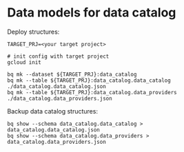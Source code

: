 
# Data models for data catalog

Deploy structures:


```
TARGET_PRJ=<your target project>

# init config with target project
gcloud init

bq mk --dataset ${TARGET_PRJ}:data_catalog
bq mk --table ${TARGET_PRJ}:data_catalog.data_catalog  ./data_catalog.data_catalog.json
bq mk --table ${TARGET_PRJ}:data_catalog.data_providers  ./data_catalog.data_providers.json

```


Backup data catalog structures:


```
bq show --schema data_catalog.data_catalog > data_catalog.data_catalog.json
bq show --schema data_catalog.data_providers > data_catalog.data_providers.json

```
